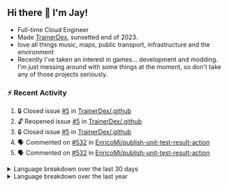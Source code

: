## Hi there 👋 I'm Jay!
- Full-time Cloud Engineer 
- Made [TrainerDex](https://www.github.com/TrainerDex), sunsetted end of 2023.
- love all things music, maps, public transport, infrastructure and the environment
- Recently I've taken an interest in games... development and modding. I'm just messing around with some things at the moment, so don't take any of those projects seriously.

### :zap: Recent Activity

<!--START_SECTION:activity-->
1. 🔒 Closed issue [#5](https://github.com/TrainerDex/.github/issues/5) in [TrainerDex/.github](https://github.com/TrainerDex/.github)
2. 🔓 Reopened issue [#5](https://github.com/TrainerDex/.github/issues/5) in [TrainerDex/.github](https://github.com/TrainerDex/.github)
3. 🔒 Closed issue [#5](https://github.com/TrainerDex/.github/issues/5) in [TrainerDex/.github](https://github.com/TrainerDex/.github)
4. 🗣 Commented on [#532](https://github.com/EnricoMi/publish-unit-test-result-action/pull/532#issuecomment-1862973086) in [EnricoMi/publish-unit-test-result-action](https://github.com/EnricoMi/publish-unit-test-result-action)
5. 🗣 Commented on [#532](https://github.com/EnricoMi/publish-unit-test-result-action/pull/532#issuecomment-1861569117) in [EnricoMi/publish-unit-test-result-action](https://github.com/EnricoMi/publish-unit-test-result-action)
<!--END_SECTION:activity-->

<details>
  <summary>Language breakdown over the last 30 days</summary>
  
  [<img src="https://wakatime.com/share/@TurnrDev/4142a9ac-7325-4d2f-a2bb-ec199b5c798c.svg" alt="A graph showing a rundown of my languages used in the past 30 days. Unforunately, I am unable to autogen alt headers for this at the moment."/>](https://wakatime.com/@TurnrDev)
</details>

<details>
  <summary>Language breakdown over the last year</summary>
  
  [<img src="https://github-readme-stats.vercel.app/api/wakatime?username=TurnrDev&layout=compact" alt="A graph showing a rundown of my languages used in the past year. Unforunately, I am unable to autogen alt headers for this at the moment." />](https://wakatime.com/@TurnrDev)
</details>
